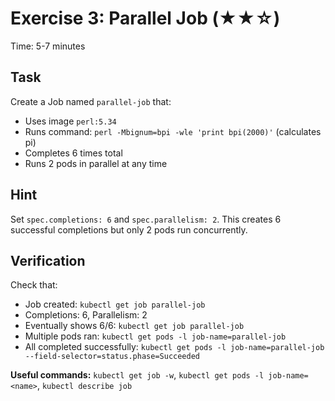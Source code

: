 # Exercise 3: Parallel Job (★★☆)

Time: 5-7 minutes

## Task

Create a Job named `parallel-job` that:

- Uses image `perl:5.34`
- Runs command: `perl -Mbignum=bpi -wle 'print bpi(2000)'` (calculates pi)
- Completes 6 times total
- Runs 2 pods in parallel at any time

## Hint

Set `spec.completions: 6` and `spec.parallelism: 2`. This creates 6 successful completions but only 2 pods run concurrently.

## Verification

Check that:

- Job created: `kubectl get job parallel-job`
- Completions: 6, Parallelism: 2
- Eventually shows 6/6: `kubectl get job parallel-job`
- Multiple pods ran: `kubectl get pods -l job-name=parallel-job`
- All completed successfully: `kubectl get pods -l job-name=parallel-job --field-selector=status.phase=Succeeded`

**Useful commands:** `kubectl get job -w`, `kubectl get pods -l job-name=<name>`, `kubectl describe job`
